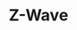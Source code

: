 ---
guid: 2010
title: "Z-Wave"
category: Zwave
description: "Z-Wave communicates using low-power radio technology in the 868 MHz frequency band; it is designed specifically for home automation applications and communicating homes."
url: "https://z-wavealliance.org/category/z-wave-in-the-news/"
locale: en_GB
sitemap:
  changefreq: 'monthly'
  exclude: 'no'
  priority: 0.5
  lastmod:  # date to end modification
redirect_from: 
  - /en/categorie-produit/protocol/zwave/
  - /en/category/z-wave
---